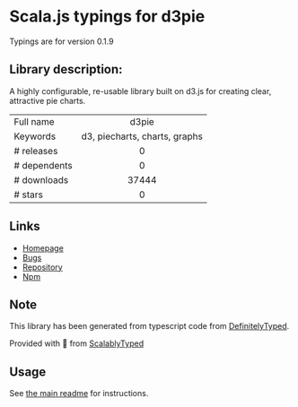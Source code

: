 
# Scala.js typings for d3pie

Typings are for version 0.1.9

## Library description:
A highly configurable, re-usable library built on d3.js for creating clear, attractive pie charts.

|                    |                 |
| ------------------ | :-------------: |
| Full name          | d3pie |
| Keywords           | d3, piecharts, charts, graphs |
| # releases         | 0 |
| # dependents       | 0 |
| # downloads        | 37444 |
| # stars            | 0 |

## Links
- [Homepage](http://d3pie.org)
- [Bugs](https://github.com/benkeen/d3pie/issues)
- [Repository](https://github.com/benkeen/d3pie)
- [Npm](https://www.npmjs.com/package/d3pie)
    


## Note
This library has been generated from typescript code from [DefinitelyTyped](https://definitelytyped.org).

Provided with :purple_heart: from [ScalablyTyped](https://github.com/oyvindberg/ScalablyTyped)

## Usage
See [the main readme](../../readme.md) for instructions.


